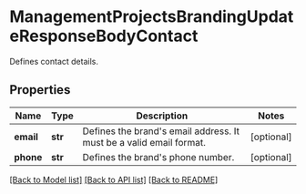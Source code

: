 # ManagementProjectsBrandingUpdateResponseBodyContact

Defines contact details.

## Properties

Name | Type | Description | Notes
------------ | ------------- | ------------- | -------------
**email** | **str** | Defines the brand&#39;s email address. It must be a valid email format. | [optional] 
**phone** | **str** | Defines the brand&#39;s phone number. | [optional] 

[[Back to Model list]](../README.md#documentation-for-models) [[Back to API list]](../README.md#documentation-for-api-endpoints) [[Back to README]](../README.md)


